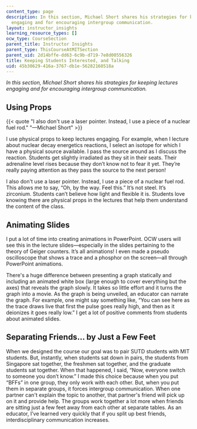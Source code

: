 ```yaml
---
content_type: page
description: In this section, Michael Short shares his strategies for keeping lectures
  engaging and for encouraging intergroup communication.
layout: instructor_insights
learning_resource_types: []
ocw_type: CourseSection
parent_title: Instructor Insights
parent_type: ThisCourseAtMITSection
parent_uid: 2d14bffe-dd63-6c9b-d719-7e8d00556326
title: Keeping Students Interested, and Talking
uid: 45b30629-416a-3767-db1e-56282160518a
---
```


_In this section, Michael Short shares his strategies for keeping lectures engaging and for encouraging intergroup communication._

Using Props
-----------

{{< quote "I also don't use a laser pointer. Instead, I use a piece of a nuclear fuel rod." "—Michael Short" >}}

I use physical props to keep lectures engaging. For example, when I lecture about nuclear decay energetics reactions, I select an isotope for which I have a physical source available. I pass the source around as I discuss the reaction. Students get slightly irradiated as they sit in their seats. Their adrenaline level rises because they don’t know not to fear it yet. They’re really paying attention as they pass the source to the next person!

I also don't use a laser pointer. Instead, I use a piece of a nuclear fuel rod. This allows me to say, “Oh, by the way. Feel this.” It’s not steel. It’s zirconium. Students can’t believe how light and flexible it is. Students love knowing there are physical props in the lectures that help them understand the content of the class.

Animating Slides
----------------

I put a lot of time into creating animations in PowerPoint. OCW users will see this in the lecture slides—especially in the slides pertaining to the theory of Geiger counters. It’s all animations! I even made a pseudo oscilloscope that shows a trace and a phosphor on the screen—all through PowerPoint animations.

There's a huge difference between presenting a graph statically and including an animated white box (large enough to cover everything but the axes) that reveals the graph slowly. It takes so little effort and it turns the graph into a movie. As the graph is being unveiled, an educator can narrate the graph. For example, one might say something like, “You can see here as the trace draws live that first the pulse goes really high, and then as it deionizes it goes really low.” I get a lot of positive comments from students about animated slides.

Separating Friends... by Just a Few Feet
----------------------------------------

When we designed the course our goal was to pair SUTD students with MIT students. But, instantly, when students sat down in pairs, the students from Singapore sat together, the freshmen sat together, and the graduate students sat together. When that happened, I said, “Now, everyone switch to someone you don’t know.” I made this choice because when you put “BFFs” in one group, they only work with each other. But, when you put them in separate groups, it forces intergroup communication. When one partner can't explain the topic to another, that partner's friend will pick up on it and provide help. The groups work together a lot more when friends are sitting just a few feet away from each other at separate tables. As an educator, I’ve learned very quickly that if you split up best friends, interdisciplinary communication increases.